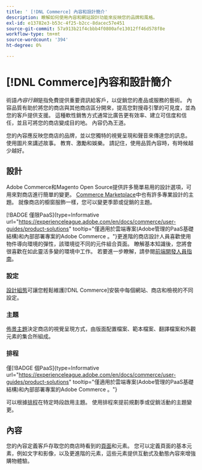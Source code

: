 ```yaml
---
title: ' [!DNL Commerce] 內容和設計簡介'
description: 瞭解如何使用內容和網站設計功能來反映您的品牌和風格。
exl-id: e13782e3-b53c-4f25-b2cc-8dacec57e451
source-git-commit: 57a913b21f4cbbb4f0800afe13012ff46d578f8e
workflow-type: tm+mt
source-wordcount: '394'
ht-degree: 0%

---
```


# [!DNL Commerce]內容和設計簡介

術語&#x200B;_內容行銷_&#x200B;是指免費提供重要資訊給客戶，以促銷您的產品或服務的藝術。 內容品質有助於將您的商店與其他商店區分開來，提高您對搜尋引擎的可見度，並為您的客戶提供支援。 這種軟性銷售方式通常比廣告更有效率、建立可信度和信任，並且可將您的商店變成目的地。 內容仍為王道。

您的內容應反映您商店的品牌，並以您獨特的視覺呈現和聲音來傳達您的訊息。 使用圖片來講述故事。 教育、激勵和娛樂。 請記住，使用品質內容時，有時候越少越好。

## 設計

Adobe Commerce和Magento Open Source提供許多簡單易用的設計選項，可用來對商店進行簡單的變更。 [Commerce Marketplace](../getting-started/commerce-marketplace.md)中也有許多專業設計的主題。 就像商店的櫥窗服飾一樣，您可以變更季節或促銷的主題。

[!BADGE 僅限PaaS]{type=Informative url="https://experienceleague.adobe.com/en/docs/commerce/user-guides/product-solutions" tooltip="僅適用於雲端專案(Adobe管理的PaaS基礎結構)和內部部署專案的Adobe Commerce 。"}更進階的商店設計人員喜歡使用物件導向環境的彈性，該環境從不同的元件組合頁面。 瞭解基本知識後，您將會很喜歡在如此靈活多變的環境中工作。 若要進一步瞭解，請參閱[前端開發人員指南][1]。

### 設定

[設計組態](configuration.md)可讓您輕鬆維護[!DNL Commerce]安裝中每個網站、商店和檢視的不同設定。

### 主題

[佈景主題](themes.md)決定商店的視覺呈現方式，由版面配置檔案、範本檔案、翻譯檔案和外觀元素的集合所組成。

### 排程

僅[!BADGE 個PaaS]{type=Informative url="https://experienceleague.adobe.com/en/docs/commerce/user-guides/product-solutions" tooltip="僅適用於雲端專案(Adobe管理的PaaS基礎結構)和內部部署專案的Adobe Commerce 。"}

可以根據[排程](schedule.md)在特定時段啟用主題。 使用排程來提前規劃季或促銷活動的主題變更。

## 內容

您的內容定義客戶存取您的商店時看到的[頁面](pages.md)和元素。 您可以定義頁面的基本元素，例如文字和影像，以及更進階的元素，這些元素提供互動式及動態內容來增強購物體驗。

[1]: https://developer.adobe.com/commerce/frontend-core/guide/
